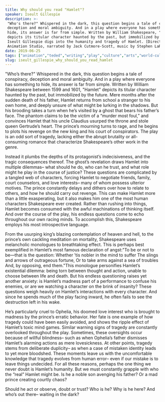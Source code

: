 ```yaml
---
title: Why should you read "Hamlet"?
speaker: Iseult Gillespie
description: >-
 "Who's there?" Whispered in the dark, this question begins a tale of conspiracy,
 deception and moral ambiguity. And in a play where everyone has something to
 hide, its answer is far from simple. Written by William Shakespeare, "Hamlet"
 depicts its titular character haunted by the past, but immobilized by the future.
 Iseult Gillespie digs into the humanity and tragedy of Hamlet. [Directed by Lucy
 Animation Studio, narrated by Jack Cutmore-Scott, music by Stephen LaRosa].
date: 2019-06-25
tags: ["animation","teded","writing","play","culture","arts","world-cultures","history","books","book","politics"]
slug: iseult_gillespie_why_should_you_read_hamlet
---
```


"Who’s there?" Whispered in the dark, this question begins a tale of conspiracy, deception
and moral ambiguity. And in a play where everyone has something to hide, its answer is
far from simple. Written by William Shakespeare between 1599 and 1601, "Hamlet" depicts
its titular character haunted by the past, but immobilized by the future. Mere months
after the sudden death of his father, Hamlet returns from school a stranger to his own
home, and deeply unsure of what might be lurking in the shadows. But his brooding takes a
turn when he’s visited by a ghost that bears his father’s face. The phantom claims to be
the victim of a “murder most foul,” and convinces Hamlet that his uncle Claudius usurped
the throne and stole queen Gertrude’s heart. The prince’s mourning turns to rage, and he
begins to plots his revenge on the new king and his court of conspirators. The play is an
odd sort of tragedy, lacking either the abrupt brutality or all-consuming romance that
characterize Shakespeare’s other work in the genre.

Instead it plumbs the depths of its protagonist’s indecisiveness, and the tragic
consequences thereof. The ghost’s revelation draws Hamlet into multiple dilemmas– what
should he do, who can he trust, and what role might he play in the course of justice?
These questions are complicated by a tangled web of characters, forcing Hamlet to
negotiate friends, family, court counselors, and love interests– many of whom possess
ulterior motives. The prince constantly delays and dithers over how to relate to others,
and how he should carry out revenge. This can make Hamlet more than a little 
exasperating, but it also makes him one of the most human characters Shakespeare ever
created. Rather than rushing into things, Hamlet becomes consumed with the awful 
machinations of thinking itself. And over the course of the play, his endless questions
come to echo throughout our own racing minds. To accomplish this, Shakespeare employs his
most introspective language.

From the usurping king’s blazing contemplation of heaven and hell, to the prince’s own
cackling meditation on mortality, Shakespeare uses melancholic monologues to breathtaking
effect. This is perhaps best exemplified in Hamlet’s most famous declaration of angst:"To
be or not to be—that is the question: Whether ’tis nobler in the mind to suffer The slings
and arrows of outrageous fortune, Or to take arms against a sea of troubles And, by
opposing, end them."This monologue personifies Hamlet’s existential dilemma: being torn
between thought and action, unable to choose between life and death. But his endless
questioning raises yet another anxiety: is Hamlet’s madness part of a performance to
confuse his enemies, or are we watching a character on the brink of insanity? These
questions weigh heavily on Hamlet’s interactions with every character. And since he
spends much of the play facing inward, he often fails to see the destruction left in his
wake.

He’s particularly cruel to Ophelia, his doomed love interest who is brought to madness by
the prince’s erratic behavior. Her fate is one example of how tragedy could have been
easily avoided, and shows the ripple effect of Hamlet’s toxic mind games. Similar warning
signs of tragedy are constantly overlooked throughout the play. Sometimes, these
oversights occur because of willful blindness– such as when Ophelia’s father dismisses 
Hamlet’s alarming actions as mere lovesickness. At other points, tragedy stems from
deliberate duplicity– as when a case of mistaken identity leads to yet more bloodshed.
These moments leave us with the uncomfortable knowledge that tragedy evolves from human
error– even if our mistake is to leave things undecided. For all these reasons, perhaps
the one thing we never doubt is Hamlet’s humanity. But we must constantly grapple with
who the “real” Hamlet might be. Is he a noble son avenging his father? Or a mad prince
creating courtly chaos?

Should he act or observe, doubt or trust? Who is he? Why is he here? And who’s out there– 
waiting in the dark?

<!--
ad_duration=0
event="TED-Ed"
external_start_time=0
intro_duration=0
is_subtitle_required="False"
is_talk_featured="False"
language="en"
language_swap="False"
native_language="en"
number_of_related_talks=6
number_of_speakers=1
number_of_subtitled_videos=0
number_of_tags=11
number_of_talk_download_languages=24
number_of_talk_more_resources=0
number_of_talk_recommendations=0
number_of_talks_take_actions=0
post_ad_duration=0
published_timestamp="2019-06-25 19:29:16"
recording_date="2019-06-25"
speaker_is_published=0
speaker_name="Iseult Gillespie"
talk_name="Why should you read \"Hamlet\"?"
talks_tags=["animation","teded","writing","play","culture","arts","world-cultures","history","books","book","politics"]
url_photo_talk="https://s3.amazonaws.com/talkstar-photos/uploads/506582d7-bcce-452f-99dc-cfbab0592576/hamlet_textless.jpg"
url_webpage="https://www.ted.com/talks/iseult_gillespie_why_should_you_read_hamlet"
video_type_name="TED-Ed Original"
-->